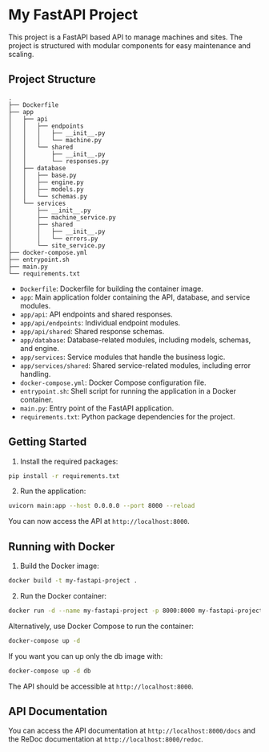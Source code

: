 # My FastAPI Project

This project is a FastAPI based API to manage machines and sites. The project is structured with modular components for easy maintenance and scaling.

## Project Structure

```
.
├── Dockerfile
├── app
│   ├── api
│   │   ├── endpoints
│   │   │   ├── __init__.py
│   │   │   └── machine.py
│   │   └── shared
│   │       ├── __init__.py
│   │       └── responses.py
│   ├── database
│   │   ├── base.py
│   │   ├── engine.py
│   │   ├── models.py
│   │   └── schemas.py
│   └── services
│       ├── __init__.py
│       ├── machine_service.py
│       ├── shared
│       │   ├── __init__.py
│       │   └── errors.py
│       └── site_service.py
├── docker-compose.yml
├── entrypoint.sh
├── main.py
└── requirements.txt
```

- `Dockerfile`: Dockerfile for building the container image.
- `app`: Main application folder containing the API, database, and service modules.
- `app/api`: API endpoints and shared responses.
- `app/api/endpoints`: Individual endpoint modules.
- `app/api/shared`: Shared response schemas.
- `app/database`: Database-related modules, including models, schemas, and engine.
- `app/services`: Service modules that handle the business logic.
- `app/services/shared`: Shared service-related modules, including error handling.
- `docker-compose.yml`: Docker Compose configuration file.
- `entrypoint.sh`: Shell script for running the application in a Docker container.
- `main.py`: Entry point of the FastAPI application.
- `requirements.txt`: Python package dependencies for the project.

## Getting Started

1. Install the required packages:

```bash
pip install -r requirements.txt
```

2. Run the application:

```bash
uvicorn main:app --host 0.0.0.0 --port 8000 --reload
```

You can now access the API at `http://localhost:8000`.

## Running with Docker

1. Build the Docker image:

```bash
docker build -t my-fastapi-project .
```

2. Run the Docker container:

```bash
docker run -d --name my-fastapi-project -p 8000:8000 my-fastapi-project
```

Alternatively, use Docker Compose to run the container:

```bash
docker-compose up -d
```

If you want you can up only the db image with:
```bash
docker-compose up -d db
```

The API should be accessible at `http://localhost:8000`.

## API Documentation

You can access the API documentation at `http://localhost:8000/docs` and the ReDoc documentation at `http://localhost:8000/redoc`.
